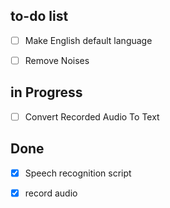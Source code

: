 ## to-do list

- [ ] Make English default language

- [ ] Remove Noises

  
  

## in Progress

- [ ] Convert Recorded Audio To Text

  

## Done

- [x] Speech recognition script

- [x] record audio